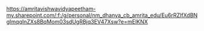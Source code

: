 https://amritavishwavidyapeetham-my.sharepoint.com/:f:/g/personal/nm_dhanya_cb_amrita_edu/Eu6rRZlfXdBNgImqqInZXs8BqMom03sdUgRBjq3EV47Xsw?e=mElKNX
